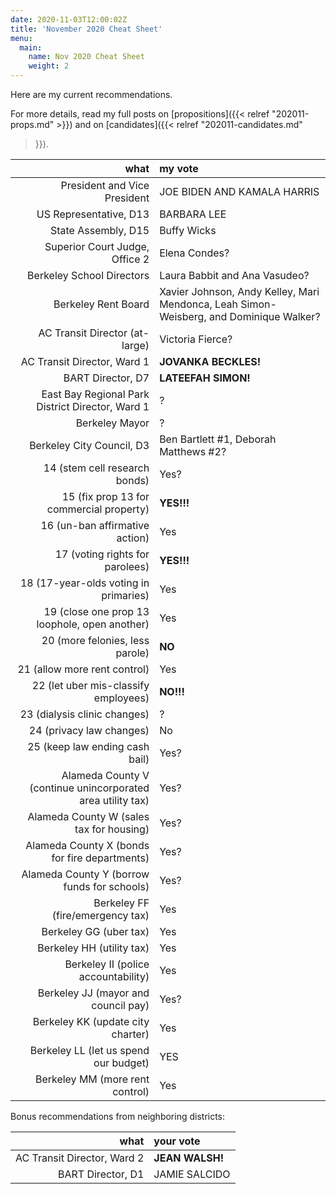 ```yaml
---
date: 2020-11-03T12:00:02Z
title: 'November 2020 Cheat Sheet'
menu:
  main:
    name: Nov 2020 Cheat Sheet
    weight: 2
---
```


Here are my current recommendations.

For more details, read my full posts on [propositions]({{< relref
"202011-props.md" >}}) and on [candidates]({{< relref "202011-candidates.md"
>}}).

<!--more-->

what|my vote
--:|:-----
President and Vice President | JOE BIDEN AND KAMALA HARRIS
US Representative, D13 | BARBARA LEE
State Assembly, D15 | Buffy Wicks
Superior Court Judge, Office 2 | Elena Condes?
Berkeley School Directors | Laura Babbit and Ana Vasudeo?
Berkeley Rent Board | Xavier Johnson, Andy Kelley, Mari Mendonca, Leah Simon-Weisberg, and Dominique Walker?
AC Transit Director (at-large) | Victoria Fierce?
AC Transit Director, Ward 1 | **JOVANKA BECKLES!**
BART Director, D7 | **LATEEFAH SIMON!**
East Bay Regional Park District Director, Ward 1 | ?
Berkeley Mayor | ?
Berkeley City Council, D3 | Ben Bartlett #1, Deborah Matthews #2?
14 (stem cell research bonds) | Yes?
15 (fix prop 13 for commercial property) | **YES!!!**
16 (un-ban affirmative action) | Yes
17 (voting rights for parolees) | **YES!!!**
18 (17-year-olds voting in primaries) | Yes
19 (close one prop 13 loophole, open another) | Yes
20 (more felonies, less parole) | **NO**
21 (allow more rent control) | Yes
22 (let uber mis-classify employees) | **NO!!!**
23 (dialysis clinic changes) | ?
24 (privacy law changes) | No
25 (keep law ending cash bail) | Yes?
Alameda County V (continue unincorporated area utility tax) | Yes?
Alameda County W (sales tax for housing) | Yes?
Alameda County X (bonds for fire departments) | Yes?
Alameda County Y (borrow funds for schools) | Yes?
Berkeley FF (fire/emergency tax) | Yes
Berkeley GG (uber tax) | Yes
Berkeley HH (utility tax) | Yes
Berkeley II (police accountability) | Yes
Berkeley JJ (mayor and council pay) | Yes?
Berkeley KK (update city charter) | Yes
Berkeley LL (let us spend our budget) | YES
Berkeley MM (more rent control) | Yes

Bonus recommendations from neighboring districts:

what|your vote
--:|:-----
AC Transit Director, Ward 2 | **JEAN WALSH!**
BART Director, D1 | JAMIE SALCIDO
